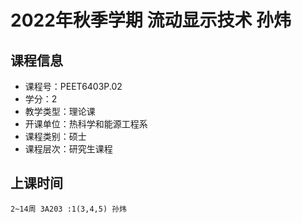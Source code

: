 # 2022年秋季学期 流动显示技术 孙炜






## 课程信息

- 课程号：PEET6403P.02
- 学分：2
- 教学类型：理论课
- 开课单位：热科学和能源工程系
- 课程类别：硕士
- 课程层次：研究生课程

## 上课时间

```
2~14周 3A203 :1(3,4,5) 孙炜
```

